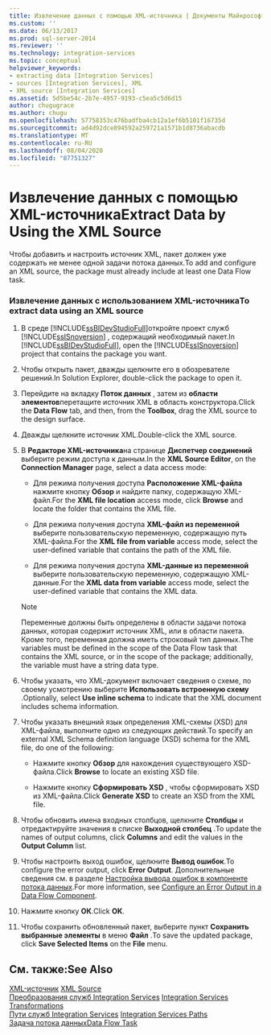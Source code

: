 ```yaml
---
title: Извлечение данных с помощью XML-источника | Документы Майкрософт
ms.custom: ''
ms.date: 06/13/2017
ms.prod: sql-server-2014
ms.reviewer: ''
ms.technology: integration-services
ms.topic: conceptual
helpviewer_keywords:
- extracting data [Integration Services]
- sources [Integration Services], XML
- XML source [Integration Services]
ms.assetid: 5d5be54c-2b7e-4957-9193-c5ea5c5d6d15
author: chugugrace
ms.author: chugu
ms.openlocfilehash: 57758353c476badfba4cb12a1ef6b5101f16735d
ms.sourcegitcommit: ad4d92dce894592a259721a1571b1d8736abacdb
ms.translationtype: MT
ms.contentlocale: ru-RU
ms.lasthandoff: 08/04/2020
ms.locfileid: "87751327"
---
```

# <a name="extract-data-by-using-the-xml-source"></a><span data-ttu-id="f23a7-102">Извлечение данных с помощью XML-источника</span><span class="sxs-lookup"><span data-stu-id="f23a7-102">Extract Data by Using the XML Source</span></span>
  <span data-ttu-id="f23a7-103">Чтобы добавить и настроить источник XML, пакет должен уже содержать не менее одной задачи потока данных.</span><span class="sxs-lookup"><span data-stu-id="f23a7-103">To add and configure an XML source, the package must already include at least one Data Flow task.</span></span>  
  
### <a name="to-extract-data-using-an-xml-source"></a><span data-ttu-id="f23a7-104">Извлечение данных с использованием XML-источника</span><span class="sxs-lookup"><span data-stu-id="f23a7-104">To extract data using an XML source</span></span>  
  
1.  <span data-ttu-id="f23a7-105">В среде [!INCLUDE[ssBIDevStudioFull](../../includes/ssbidevstudiofull-md.md)]откройте проект служб [!INCLUDE[ssISnoversion](../../includes/ssisnoversion-md.md)] , содержащий необходимый пакет.</span><span class="sxs-lookup"><span data-stu-id="f23a7-105">In [!INCLUDE[ssBIDevStudioFull](../../includes/ssbidevstudiofull-md.md)], open the [!INCLUDE[ssISnoversion](../../includes/ssisnoversion-md.md)] project that contains the package you want.</span></span>  
  
2.  <span data-ttu-id="f23a7-106">Чтобы открыть пакет, дважды щелкните его в обозревателе решений.</span><span class="sxs-lookup"><span data-stu-id="f23a7-106">In Solution Explorer, double-click the package to open it.</span></span>  
  
3.  <span data-ttu-id="f23a7-107">Перейдите на вкладку **Поток данных** , затем из **области элементов**перетащите источник XML в область конструктора.</span><span class="sxs-lookup"><span data-stu-id="f23a7-107">Click the **Data Flow** tab, and then, from the **Toolbox**, drag the XML source to the design surface.</span></span>  
  
4.  <span data-ttu-id="f23a7-108">Дважды щелкните источник XML.</span><span class="sxs-lookup"><span data-stu-id="f23a7-108">Double-click the XML source.</span></span>  
  
5.  <span data-ttu-id="f23a7-109">В **Редакторе XML-источника**на странице **Диспетчер соединений** выберите режим доступа к данным.</span><span class="sxs-lookup"><span data-stu-id="f23a7-109">In the **XML Source Editor**, on the **Connection Manager** page, select a data access mode:</span></span>  
  
    -   <span data-ttu-id="f23a7-110">Для режима получения доступа **Расположение XML-файла** нажмите кнопку **Обзор** и найдите папку, содержащую XML-файл.</span><span class="sxs-lookup"><span data-stu-id="f23a7-110">For the **XML file location** access mode, click **Browse** and locate the folder that contains the XML file.</span></span>  
  
    -   <span data-ttu-id="f23a7-111">Для режима получения доступа **XML-файл из переменной** выберите пользовательскую переменную, содержащую путь XML-файла.</span><span class="sxs-lookup"><span data-stu-id="f23a7-111">For the **XML file from variable** access mode, select the user-defined variable that contains the path of the XML file.</span></span>  
  
    -   <span data-ttu-id="f23a7-112">Для режима получения доступа **XML-данные из переменной** выберите пользовательскую переменную, содержащую XML-данные.</span><span class="sxs-lookup"><span data-stu-id="f23a7-112">For the **XML data from variable** access mode, select the user-defined variable that contains the XML data.</span></span>  
  
    > [!NOTE]  
    >  <span data-ttu-id="f23a7-113">Переменные должны быть определены в области задачи потока данных, которая содержит источник XML, или в области пакета. Кроме того, переменная должна иметь строковый тип данных.</span><span class="sxs-lookup"><span data-stu-id="f23a7-113">The variables must be defined in the scope of the Data Flow task that contains the XML source, or in the scope of the package; additionally, the variable must have a string data type.</span></span>  
  
6.  <span data-ttu-id="f23a7-114">Чтобы указать, что XML-документ включает сведения о схеме, по своему усмотрению выберите **Использовать встроенную схему** .</span><span class="sxs-lookup"><span data-stu-id="f23a7-114">Optionally, select **Use inline schema** to indicate that the XML document includes schema information.</span></span>  
  
7.  <span data-ttu-id="f23a7-115">Чтобы указать внешний язык определения XML-схемы (XSD) для XML-файла, выполните одно из следующих действий.</span><span class="sxs-lookup"><span data-stu-id="f23a7-115">To specify an external XML Schema definition language (XSD) schema for the XML file, do one of the following:</span></span>  
  
    -   <span data-ttu-id="f23a7-116">Нажмите кнопку **Обзор** для нахождения существующего XSD-файла.</span><span class="sxs-lookup"><span data-stu-id="f23a7-116">Click **Browse** to locate an existing XSD file.</span></span>  
  
    -   <span data-ttu-id="f23a7-117">Нажмите кнопку **Сформировать XSD** , чтобы сформировать XSD из XML-файла.</span><span class="sxs-lookup"><span data-stu-id="f23a7-117">Click **Generate XSD** to create an XSD from the XML file.</span></span>  
  
8.  <span data-ttu-id="f23a7-118">Чтобы обновить имена входных столбцов, щелкните **Столбцы** и отредактируйте значения в списке **Выходной столбец** .</span><span class="sxs-lookup"><span data-stu-id="f23a7-118">To update the names of output columns, click **Columns** and edit the values in the **Output Column** list.</span></span>  
  
9. <span data-ttu-id="f23a7-119">Чтобы настроить выход ошибок, щелкните **Вывод ошибок**.</span><span class="sxs-lookup"><span data-stu-id="f23a7-119">To configure the error output, click **Error Output**.</span></span> <span data-ttu-id="f23a7-120">Дополнительные сведения см. в разделе [Настройка вывода ошибок в компоненте потока данных](../configure-an-error-output-in-a-data-flow-component.md).</span><span class="sxs-lookup"><span data-stu-id="f23a7-120">For more information, see [Configure an Error Output in a Data Flow Component](../configure-an-error-output-in-a-data-flow-component.md).</span></span>  
  
10. <span data-ttu-id="f23a7-121">Нажмите кнопку **ОК**.</span><span class="sxs-lookup"><span data-stu-id="f23a7-121">Click **OK**.</span></span>  
  
11. <span data-ttu-id="f23a7-122">Чтобы сохранить обновленный пакет, выберите пункт **Сохранить выбранные элементы** в меню **Файл** .</span><span class="sxs-lookup"><span data-stu-id="f23a7-122">To save the updated package, click **Save Selected Items** on the **File** menu.</span></span>  
  
## <a name="see-also"></a><span data-ttu-id="f23a7-123">См. также:</span><span class="sxs-lookup"><span data-stu-id="f23a7-123">See Also</span></span>  
 <span data-ttu-id="f23a7-124">[XML-источник](xml-source.md) </span><span class="sxs-lookup"><span data-stu-id="f23a7-124">[XML Source](xml-source.md) </span></span>  
 <span data-ttu-id="f23a7-125">[Преобразования служб Integration Services](transformations/integration-services-transformations.md) </span><span class="sxs-lookup"><span data-stu-id="f23a7-125">[Integration Services Transformations](transformations/integration-services-transformations.md) </span></span>  
 <span data-ttu-id="f23a7-126">[Пути служб Integration Services](integration-services-paths.md) </span><span class="sxs-lookup"><span data-stu-id="f23a7-126">[Integration Services Paths](integration-services-paths.md) </span></span>  
 [<span data-ttu-id="f23a7-127">Задача потока данных</span><span class="sxs-lookup"><span data-stu-id="f23a7-127">Data Flow Task</span></span>](../control-flow/data-flow-task.md)  
  
  
